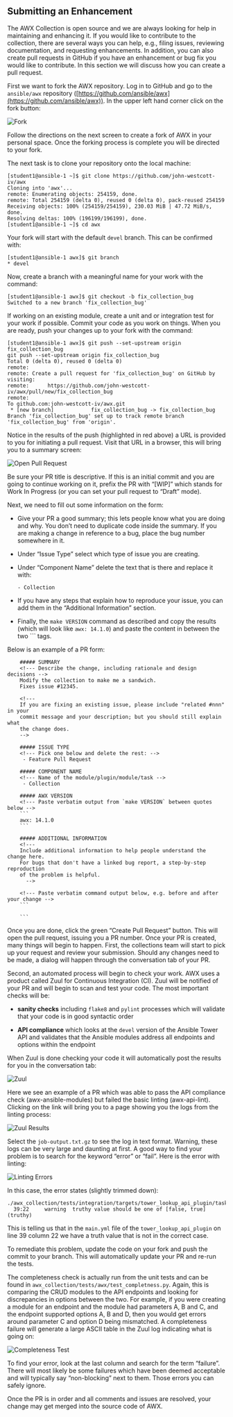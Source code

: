 ## Submitting an Enhancement

The AWX Collection is open source and we are always looking for help in maintaining and enhancing it. If you would like to contribute to the collection, there are several ways you can help, e.g., filing issues, reviewing documentation, and requesting enhancements. In addition, you can also create pull requests in GitHub if you have an enhancement or bug fix you would like to contribute. In this section we will discuss how you can create a pull request.

First we want to fork the AWX repository. Log in to GitHub and go to the `ansible/awx` repository ([https://github.com/ansible/awx](https://github.com/ansible/awx)). In the upper left hand corner click on the fork button:

![Fork](images/image50.png)


Follow the directions on the next screen to create a fork of AWX in your personal space. Once the forking process is complete you will be directed to your fork.

The next task is to clone your repository onto the local machine:

```
[student1@ansible-1 ~]$ git clone https://github.com/john-westcott-iv/awx
Cloning into 'awx'...
remote: Enumerating objects: 254159, done.
remote: Total 254159 (delta 0), reused 0 (delta 0), pack-reused 254159
Receiving objects: 100% (254159/254159), 230.03 MiB | 47.72 MiB/s, done.
Resolving deltas: 100% (196199/196199), done.
[student1@ansible-1 ~]$ cd awx
```

Your fork will start with the default `devel` branch. This can be confirmed with:

```
[student1@ansible-1 awx]$ git branch
* devel
```

Now, create a branch with a meaningful name for your work with the command:

```
[student1@ansible-1 awx]$ git checkout -b fix_collection_bug
Switched to a new branch 'fix_collection_bug'
```

If working on an existing module, create a unit and or integration test for your work if possible. Commit your code as you work on things. When you are ready, push your changes up to your fork with the command:

```
[student1@ansible-1 awx]$ git push --set-upstream origin fix_collection_bug
git push --set-upstream origin fix_collection_bug
Total 0 (delta 0), reused 0 (delta 0)
remote:
remote: Create a pull request for 'fix_collection_bug' on GitHub by visiting:
remote:      https://github.com/john-westcott-iv/awx/pull/new/fix_collection_bug
remote:
To github.com:john-westcott-iv/awx.git
 * [new branch]            fix_collection_bug -> fix_collection_bug
Branch 'fix_collection_bug' set up to track remote branch 'fix_collection_bug' from 'origin'.
```

Notice in the results of the push (highlighted in red above) a URL is provided to you for initiating a pull request. Visit that URL in a browser, this will bring you to a summary screen:

![Open Pull Request](images/image51.png)


Be sure your PR title is descriptive. If this is an initial commit and you are going to continue working on it, prefix the PR with “[WIP]” which stands for Work In Progress (or you can set your pull request to “Draft” mode).

Next, we need to fill out some information on the form:  

- Give your PR a good summary; this lets people know what you are doing and why. You don’t need to duplicate code inside the summary. If you are making a change in reference to a bug, place the bug number somewhere in it.
- Under “Issue Type” select which type of issue you are creating.
- Under “Component Name” delete the text that is there and replace it with:

  `- Collection`

- If you have any steps that explain how to reproduce your issue, you can add them in the “Additional Information” section.
- Finally, the `make VERSION` command as described and copy the results (which will look like `awx: 14.1.0`) and paste the content in between the two \`\`\` tags.

Below is an example of a PR form:

```
    ##### SUMMARY
    <!--- Describe the change, including rationale and design decisions -->
    Modify the collection to make me a sandwich.
    Fixes issue #12345.

    <!---
    If you are fixing an existing issue, please include "related #nnn" in your
    commit message and your description; but you should still explain what
    the change does.
    -->

    ##### ISSUE TYPE
    <!--- Pick one below and delete the rest: -->
     - Feature Pull Request

    ##### COMPONENT NAME
    <!--- Name of the module/plugin/module/task -->
     - Collection

    ##### AWX VERSION
    <!--- Paste verbatim output from `make VERSION` between quotes below -->
    ```
    awx: 14.1.0
    ```

    ##### ADDITIONAL INFORMATION
    <!---
    Include additional information to help people understand the change here.
    For bugs that don't have a linked bug report, a step-by-step reproduction
    of the problem is helpful.
      -->

    <!--- Paste verbatim command output below, e.g. before and after your change -->
    ```

    ```
```

Once you are done, click the green “Create Pull Request” button. This will open the pull request, issuing you a PR number. Once your PR is created, many things will begin to happen. First, the collections team will start to pick up your request and review your submission. Should any changes need to be made, a dialog will happen through the conversation tab of your PR.

Second, an automated process will begin to check your work. AWX uses a product called Zuul for Continuous Integration (CI). Zuul will be notified of your PR and will begin to scan and test your code. The most important checks will be:

- **sanity checks** including `flake8` and `pylint` processes which will validate that your code is in good syntactic order

- **API compliance** which looks at the `devel` version of the Ansible Tower API and validates that the Ansible modules address all endpoints and options within the endpoint

When Zuul is done checking your code it will automatically post the results for you in the conversation tab:

![Zuul](images/image52.png)


Here we see an example of a PR which was able to pass the API compliance check (awx-ansible-modules) but failed the basic linting (awx-api-lint). Clicking on the link will bring you to a page showing you the logs from the linting process:

![Zuul Results](images/image53.png)


Select the `job-output.txt.gz` to see the log in text format. Warning, these logs can be very large and daunting at first. A good way to find your problem is to search for the keyword “error” or “fail”. Here is the error with linting:

![Linting Errors](images/image54.png)


In this case, the error states (slightly trimmed down):

```
./awx_collection/tests/integration/targets/tower_lookup_api_plugin/tasks/main.yml
  39:22     warning  truthy value should be one of [false, true]  (truthy)
```

This is telling us that in the `main.yml` file of the `tower_lookup_api_plugin` on line 39 column 22 we have a truth value that is not in the correct case.

To remediate this problem, update the code on your fork and push the commit to your branch. This will automatically update your PR and re-run the tests.

The completeness check is actually run from the unit tests and can be found in `awx_collection/tests/awx/test_completness.py`. Again, this is comparing the CRUD modules to the API endpoints and looking for discrepancies in options between the two. For example, if you were creating a module for an endpoint and the module had parameters A, B and C, and the endpoint supported options A, B and D, then you would get errors around parameter C and option D being mismatched. A completeness failure will generate a large ASCII table in the Zuul log indicating what is going on:

![Completeness Test](images/image55.png)


To find your error, look at the last column and search for the term “failure”. There will most likely be some failures which have been deemed acceptable and will typically say “non-blocking” next to them. Those errors you can safely ignore.

Once the PR is in order and all comments and issues are resolved, your change may get merged into the source code of AWX.  
